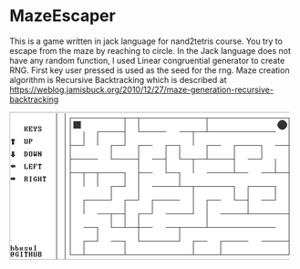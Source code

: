 # MazeEscaper
This is a game written in jack language for nand2tetris course. You try to escape from the maze by reaching to circle. 
In the Jack language does not have any random function, I used Linear congruential generator to create RNG.
First key user pressed is used as the seed for the rng. Maze creation algorithm is Recursive Backtracking which is described at 
https://weblog.jamisbuck.org/2010/12/27/maze-generation-recursive-backtracking


![scrrenshot](https://raw.githubusercontent.com/hbusul/MazeEscaper/master/images/screenshot.png)
